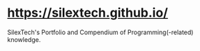 # https://silextech.github.io/
SilexTech's Portfolio and Compendium of Programming(-related) knowledge.
